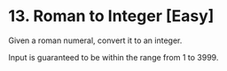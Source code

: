 # 13. Roman to Integer [Easy]

Given a roman numeral, convert it to an integer.

Input is guaranteed to be within the range from 1 to 3999.